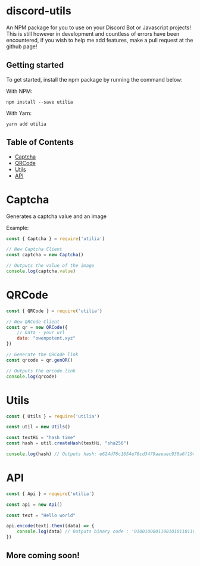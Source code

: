 # discord-utils
 An NPM package for you to use on your Discord Bot or Javascript projects! This is still however in development and countless of errors have been encountered, if you wish to help me add features, make a pull request at the github page!

 ## Getting started

 To get started, install the npm package by running the command below:

With NPM:

```shell
npm install --save utilia
```

With Yarn:

```shell
yarn add utilia
```

## Table of Contents

- [Captcha](#Captcha)
- [QRCode](#QRCode)
- [Utils](#Utils)
- [API](#API)

# Captcha

Generates a captcha value and an image

Example:

```js
const { Captcha } = require('utilia')

// New Captcha Client
const captcha = new Captcha()

// Outputs the value of the image
console.log(captcha.value)
```

# QRCode

```js
const { QRCode } = require('utilia')

// New QRCode Client
const qr = new QRCode({
    // Data - your url
    data: "owenpotent.xyz"
})

// Generate the QRCode link
const qrcode = qr.genQR()

// Outputs the qrcode link
console.log(qrcode)
```

# Utils

```js
const { Utils } = require('utilia')

const util = new Utils()

const textHi = "hash time"
const hash = util.createHash(textHi, "sha256")

console.log(hash) // Outputs hash: e624d76c1654e78cd3479aaeaec930a6f194ab349878201d645de8912fb8a4ca
```

# API
```js
const { Api } = require('utilia')

const api = new Api()

const text = "Hello world"

api.encode(text).then((data) => {
    console.log(data) // Outputs binary code : '0100100001100101011011000110110001101111001000000111011101101111011100100110110001100100
})
```
## More coming soon!